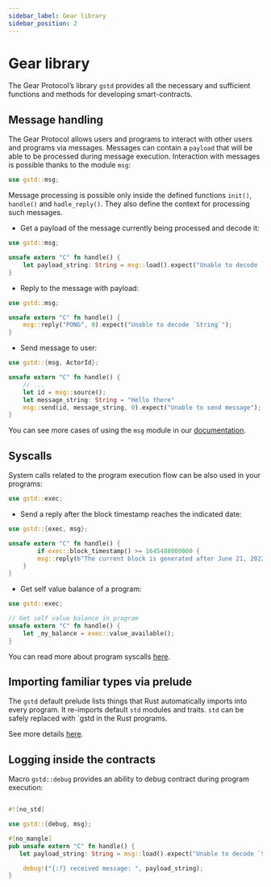 ```yaml
---
sidebar_label: Gear library
sidebar_position: 2
---
```


# Gear library

The Gear Protocol’s library `gstd` provides all the necessary and sufficient functions and methods for developing smart-contracts.

## Message handling

The Gear Protocol allows users and programs to interact with other users and programs via messages. Messages can contain a `payload` that will be able to be processed during message execution. Interaction with messages is possible thanks to the module `msg`:

```rust
use gstd::msg;
```

Message processing is possible only inside the defined functions `init()`, `handle()` and `hadle_reply()`. They also define the context for processing such messages.

- Get a payload of the message currently being processed and decode it:

```rust
use gstd::msg;

unsafe extern "C" fn handle() {
    let payload_string: String = msg::load().expect("Unable to decode `String`");
}
```

- Reply to the message with payload:

```rust
use gstd::msg;

unsafe extern "C" fn handle() {
    msg::reply("PONG", 0).expect("Unable to decode `String`");
}
```

- Send message to user:

```rust
use gstd::{msg, ActorId};

unsafe extern "C" fn handle() {
    // ...
    let id = msg::source();
    let message_string: String = "Hello there"
    msg::send(id, message_string, 0).expect("Unable to send message");
}
```

You can see more cases of using the `msg` module in our [documentation](https://docs.gear.rs/gstd/msg/index.html).

## Syscalls

System calls related to the program execution flow can be also used in your programs:

```rust
use gstd::exec;
```

- Send a reply after the block timestamp reaches the indicated date:

```rust
use gstd::{exec, msg};

unsafe extern "C" fn handle() {
        if exec::block_timestamp() >= 1645488000000 {
        msg::reply(b"The current block is generated after June 21, 2022", 0).expect("Unable to reply");
    }
}
```

- Get self value balance of a program:

```rust
use gstd::exec;

// Get self value balance in program
unsafe extern "C" fn handle() {
    let _my_balance = exec::value_available();
}
```

You can read more about program syscalls [here](https://docs.gear.rs/gstd/exec/index.html).

## Importing familiar types via prelude

The `gstd` default prelude lists things that Rust automatically imports into every program. It re-imports default `std` modules and traits. `std` can be safely replaced with `gstd in the Rust programs.

See more details [here](https://docs.gear.rs/gstd/prelude/index.html).

## Logging inside the contracts

Macro `gstd::debug` provides an ability to debug contract during program execution:

```rust

#![no_std]

use gstd::{debug, msg};

#[no_mangle]
pub unsafe extern "C" fn handle() {
   let payload_string: String = msg::load().expect("Unable to decode `String`");

    debug!("{:?} received message: ", payload_string);
}

```

